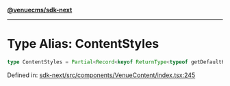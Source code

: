 [**@venuecms/sdk-next**](../Index.md)

***

# Type Alias: ContentStyles

```ts
type ContentStyles = Partial<Record<keyof ReturnType<typeof getDefaultHandlers>, string>>;
```

Defined in: [sdk-next/src/components/VenueContent/index.tsx:245](https://github.com/venuecms/sdk/blob/9b35c3f75ba3cd0722f50bc82d98f2f4dd56e037/packages/sdk-next/src/components/VenueContent/index.tsx#L245)
